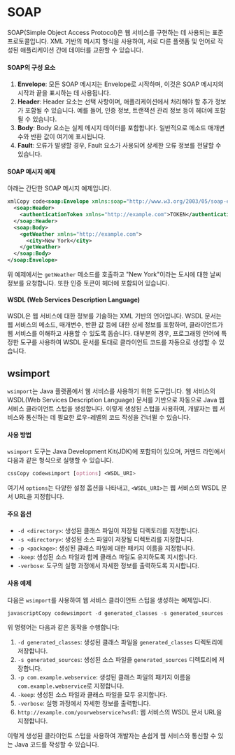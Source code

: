 # SOAP

SOAP(Simple Object Access Protocol)은 웹 서비스를 구현하는 데 사용되는 표준 프로토콜입니다. XML 기반의 메시지 형식을 사용하여, 서로 다른 플랫폼 및 언어로 작성된 애플리케이션 간에 데이터를 교환할 수 있습니다.&#x20;

#### SOAP의 구성 요소

1. **Envelope**: 모든 SOAP 메시지는 Envelope로 시작하며, 이것은 SOAP 메시지의 시작과 끝을 표시하는 데 사용됩니다.
2. **Header**: Header 요소는 선택 사항이며, 애플리케이션에서 처리해야 할 추가 정보가 포함될 수 있습니다. 예를 들어, 인증 정보, 트랜잭션 관리 정보 등이 헤더에 포함될 수 있습니다.
3. **Body**: Body 요소는 실제 메시지 데이터를 포함합니다. 일반적으로 메소드 매개변수와 반환 값이 여기에 표시됩니다.
4. **Fault**: 오류가 발생할 경우, Fault 요소가 사용되어 상세한 오류 정보를 전달할 수 있습니다.

#### SOAP 메시지 예제

아래는 간단한 SOAP 메시지 예제입니다.

```xml
xmlCopy code<soap:Envelope xmlns:soap="http://www.w3.org/2003/05/soap-envelope">
  <soap:Header>
    <authenticationToken xmlns="http://example.com">TOKEN</authenticationToken>
  </soap:Header>
  <soap:Body>
    <getWeather xmlns="http://example.com">
      <city>New York</city>
    </getWeather>
  </soap:Body>
</soap:Envelope>
```

위 예제에서는 `getWeather` 메소드를 호출하고 "New York"이라는 도시에 대한 날씨 정보를 요청합니다. 또한 인증 토큰이 헤더에 포함되어 있습니다.

#### WSDL (Web Services Description Language)

WSDL은 웹 서비스에 대한 정보를 기술하는 XML 기반의 언어입니다. WSDL 문서는 웹 서비스의 메소드, 매개변수, 반환 값 등에 대한 상세 정보를 포함하며, 클라이언트가 웹 서비스를 이해하고 사용할 수 있도록 돕습니다. 대부분의 경우, 프로그래밍 언어에 특정한 도구를 사용하여 WSDL 문서를 토대로 클라이언트 코드를 자동으로 생성할 수 있습니다.

## wsimport

`wsimport`는 Java 플랫폼에서 웹 서비스를 사용하기 위한 도구입니다. 웹 서비스의 WSDL(Web Services Description Language) 문서를 기반으로 자동으로 Java 웹 서비스 클라이언트 스텁을 생성합니다. 이렇게 생성된 스텁을 사용하여, 개발자는 웹 서비스와 통신하는 데 필요한 로우-레벨의 코드 작성을 건너뛸 수 있습니다.

#### 사용 방법

`wsimport` 도구는 Java Development Kit(JDK)에 포함되어 있으며, 커맨드 라인에서 다음과 같은 형식으로 실행할 수 있습니다.

```css
cssCopy codewsimport [options] <WSDL_URI>
```

여기서 `options`는 다양한 설정 옵션을 나타내고, `<WSDL_URI>`는 웹 서비스의 WSDL 문서 URL을 지정합니다.

#### 주요 옵션

* `-d <directory>`: 생성된 클래스 파일이 저장될 디렉토리를 지정합니다.
* `-s <directory>`: 생성된 소스 파일이 저장될 디렉토리를 지정합니다.
* `-p <package>`: 생성된 클래스 파일에 대한 패키지 이름을 지정합니다.
* `-keep`: 생성된 소스 파일과 함께 클래스 파일도 유지하도록 지시합니다.
* `-verbose`: 도구의 실행 과정에서 자세한 정보를 출력하도록 지시합니다.

#### 사용 예제

다음은 `wsimport`를 사용하여 웹 서비스 클라이언트 스텁을 생성하는 예제입니다.

```javascript
javascriptCopy codewsimport -d generated_classes -s generated_sources -p com.example.webservice -keep -verbose http://example.com/yourwebservice?wsdl
```

위 명령어는 다음과 같은 동작을 수행합니다:

1. `-d generated_classes`: 생성된 클래스 파일을 `generated_classes` 디렉토리에 저장합니다.
2. `-s generated_sources`: 생성된 소스 파일을 `generated_sources` 디렉토리에 저장합니다.
3. `-p com.example.webservice`: 생성된 클래스 파일의 패키지 이름을 `com.example.webservice`로 지정합니다.
4. `-keep`: 생성된 소스 파일과 클래스 파일을 모두 유지합니다.
5. `-verbose`: 실행 과정에서 자세한 정보를 출력합니다.
6. `http://example.com/yourwebservice?wsdl`: 웹 서비스의 WSDL 문서 URL을 지정합니다.

이렇게 생성된 클라이언트 스텁을 사용하여 개발자는 손쉽게 웹 서비스와 통신할 수 있는 Java 코드를 작성할 수 있습니다.
